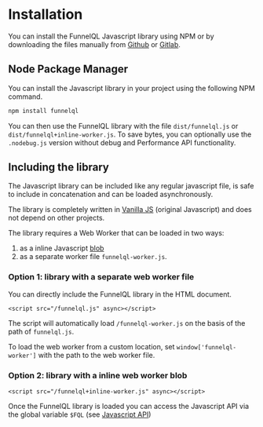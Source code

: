 # Installation

You can install the FunnelQL Javascript library using NPM or by downloading the files manually from [Github](https://github.com/FunnelQL/funnelql/) or [Gitlab](https://gitlab.com/FunnelQL/funnelql).

## Node Package Manager

You can install the Javascript library in your project using the following NPM command.

```bash
npm install funnelql
```

You can then use the FunnelQL library with the file `dist/funnelql.js` or `dist/funnelql+inline-worker.js`. To save bytes, you can optionally use the `.nodebug.js` version without debug and Performance API functionality.

## Including the library

The Javascript library can be included like any regular javascript file, is safe to include in concatenation and can be loaded asynchronously.

The library is completely written in [Vanilla JS](http://vanilla-js.com/) \(original Javascript\) and does not depend on other projects.

The library requires a Web Worker that can be loaded in two ways:

1. as a inline Javascript [blob](https://developer.mozilla.org/en-US/docs/Web/API/Blob) 
2. as a separate worker file `funnelql-worker.js`. 

### Option 1: library with a separate web worker file

You can directly include the FunnelQL library in the HTML document.

```markup
<script src="/funnelql.js" async></script>
```

The script will automatically load `/funnelql-worker.js` on the basis of the path of `funnelql.js`.

To load the web worker from a custom location, set `window['funnelql-worker']` with the path to the web worker file.

### Option 2: library with a inline web worker blob

```markup
<script src="/funnelql+inline-worker.js" async></script>
```

Once the FunnelQL library is loaded you can access the Javascript API via the global variable `$FQL` \(see [Javascript API](javascript-api.md)\)


